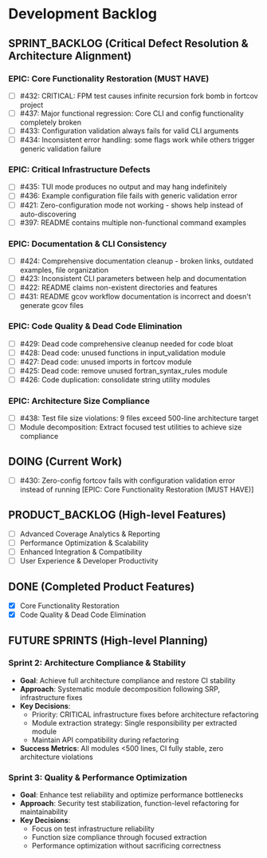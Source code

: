 # Development Backlog

## SPRINT_BACKLOG (Critical Defect Resolution & Architecture Alignment)

### EPIC: Core Functionality Restoration (MUST HAVE)
- [ ] #432: CRITICAL: FPM test causes infinite recursion fork bomb in fortcov project  
- [ ] #437: Major functional regression: Core CLI and config functionality completely broken
- [ ] #433: Configuration validation always fails for valid CLI arguments
- [ ] #434: Inconsistent error handling: some flags work while others trigger generic validation failure

### EPIC: Critical Infrastructure Defects
- [ ] #435: TUI mode produces no output and may hang indefinitely
- [ ] #436: Example configuration file fails with generic validation error
- [ ] #421: Zero-configuration mode not working - shows help instead of auto-discovering
- [ ] #397: README contains multiple non-functional command examples

### EPIC: Documentation & CLI Consistency  
- [ ] #424: Comprehensive documentation cleanup - broken links, outdated examples, file organization
- [ ] #423: Inconsistent CLI parameters between help and documentation
- [ ] #422: README claims non-existent directories and features
- [ ] #431: README gcov workflow documentation is incorrect and doesn't generate gcov files

### EPIC: Code Quality & Dead Code Elimination
- [ ] #429: Dead code comprehensive cleanup needed for code bloat
- [ ] #428: Dead code: unused functions in input_validation module
- [ ] #427: Dead code: unused imports in fortcov module
- [ ] #425: Dead code: remove unused fortran_syntax_rules module
- [ ] #426: Code duplication: consolidate string utility modules

### EPIC: Architecture Size Compliance
- [ ] #438: Test file size violations: 9 files exceed 500-line architecture target
- [ ] Module decomposition: Extract focused test utilities to achieve size compliance

## DOING (Current Work)
- [ ] #430: Zero-config fortcov fails with configuration validation error instead of running [EPIC: Core Functionality Restoration (MUST HAVE)]

## PRODUCT_BACKLOG (High-level Features)
- [ ] Advanced Coverage Analytics & Reporting
- [ ] Performance Optimization & Scalability  
- [ ] Enhanced Integration & Compatibility
- [ ] User Experience & Developer Productivity

## DONE (Completed Product Features)  
- [x] Core Functionality Restoration
- [x] Code Quality & Dead Code Elimination

## FUTURE SPRINTS (High-level Planning)

### Sprint 2: Architecture Compliance & Stability
- **Goal**: Achieve full architecture compliance and restore CI stability
- **Approach**: Systematic module decomposition following SRP, infrastructure fixes
- **Key Decisions**: 
  - Priority: CRITICAL infrastructure fixes before architecture refactoring
  - Module extraction strategy: Single responsibility per extracted module
  - Maintain API compatibility during refactoring
- **Success Metrics**: All modules <500 lines, CI fully stable, zero architecture violations

### Sprint 3: Quality & Performance Optimization  
- **Goal**: Enhance test reliability and optimize performance bottlenecks
- **Approach**: Security test stabilization, function-level refactoring for maintainability
- **Key Decisions**:
  - Focus on test infrastructure reliability
  - Function size compliance through focused extraction
  - Performance optimization without sacrificing correctness